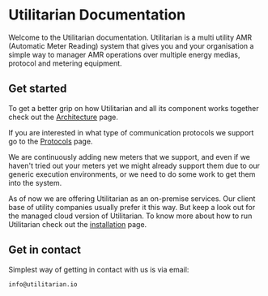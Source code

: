 # Utilitarian Documentation

Welcome to the Utilitarian documentation. Utilitarian is a multi utility AMR 
(Automatic Meter Reading) system that gives you and your organisation 
a simple way to manager AMR operations over multiple energy medias, protocol 
and metering equipment. 


## Get started

To get a better grip on how Utilitarian and all its component works together check
out the [Architecture](architecture.md) page.

If you are interested in what type of communication protocols we support go to 
the [Protocols](protocols.md) page.

We are continuously adding new meters that we support, and even if we haven't 
tried out your meters yet we might already support them due to our generic 
execution environments, or we need to do some work to get them into the system. 

As of now we are offering Utilitarian as an on-premise services. Our client base 
of utility companies usually prefer it this way. But keep a look out for the 
managed cloud version of Utilitarian. To know more about how to run Utilitarian 
check out the [installation](installation.md) page. 


## Get in contact

Simplest way of getting in contact with us is via email: 

    info@utilitarian.io



